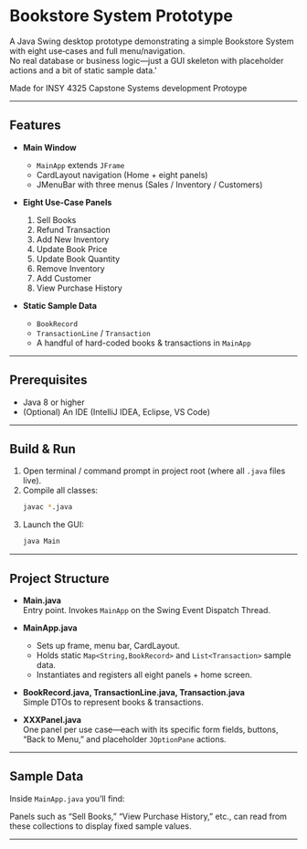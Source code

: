 # Bookstore System Prototype

A Java Swing desktop prototype demonstrating a simple Bookstore System with eight use‐cases and full menu/navigation.  
No real database or business logic—just a GUI skeleton with placeholder actions and a bit of static sample data.'

Made for INSY 4325 Capstone Systems development Protoype

---

## Features

- **Main Window**  
  - `MainApp` extends `JFrame`  
  - CardLayout navigation (Home + eight panels)  
  - JMenuBar with three menus (Sales / Inventory / Customers)  

- **Eight Use-Case Panels**  
  1. Sell Books  
  2. Refund Transaction  
  3. Add New Inventory  
  4. Update Book Price  
  5. Update Book Quantity  
  6. Remove Inventory  
  7. Add Customer  
  8. View Purchase History  

- **Static Sample Data**  
  - `BookRecord`  
  - `TransactionLine` / `Transaction`  
  - A handful of hard-coded books & transactions in `MainApp`

---

## Prerequisites

- Java 8 or higher  
- (Optional) An IDE (IntelliJ IDEA, Eclipse, VS Code)  

---

## Build & Run

1. Open terminal / command prompt in project root (where all `.java` files live).  
2. Compile all classes:
   ```bash
   javac *.java
   ```
3. Launch the GUI:
   ```bash
   java Main
   ```

---

## Project Structure
- **Main.java**  
  Entry point. Invokes `MainApp` on the Swing Event Dispatch Thread.

- **MainApp.java**  
  - Sets up frame, menu bar, CardLayout.  
  - Holds static `Map<String,BookRecord>` and `List<Transaction>` sample data.  
  - Instantiates and registers all eight panels + home screen.

- **BookRecord.java, TransactionLine.java, Transaction.java**  
  Simple DTOs to represent books & transactions.

- **XXXPanel.java**  
  One panel per use case—each with its specific form fields, buttons, “Back to Menu,” and placeholder `JOptionPane` actions.

---

## Sample Data

Inside `MainApp.java` you’ll find:

Panels such as “Sell Books,” “View Purchase History,” etc., can read from these collections to display fixed sample values.

---
